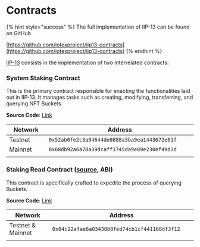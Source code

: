 # Contracts

{% hint style="success" %}
The full implementation of IIP-13 can be found on GitHub

[https://github.com/iotexproject/iip13-contracts](https://github.com/iotexproject/iip13-contracts)
{% endhint %}

[IIP-13](https://github.com/iotexproject/iips/blob/master/iip-13.md) consists in the implementation of two interrelated contracts:

### **System Staking Contract**

This is the primary contract responsible for enacting the functionalities laid out in IIP-13. It manages tasks such as creating, modifying, transferring, and querying NFT Buckets.

**Source Code**: [Link](https://github.com/iotexproject/iip13-contracts/blob/main/src/SystemStaking.sol)

<table><thead><tr><th width="133">Network</th><th width="453">Address</th></tr></thead><tbody><tr><td>Testnet</td><td><code>0x52ab0fe2c3a94644de0888a3ba9ea1443672e61f</code></td></tr><tr><td>Mainnet</td><td><code>0x68db92a6a78a39dcaff1745da9e89e230ef49d3d</code></td></tr><tr><td></td><td></td></tr></tbody></table>

### **Staking Read Contract** ([source](https://github.com/iotexproject/iip13-contracts/blob/main/src/SystemStaking.sol), ABI)

This contract is specifically crafted to expedite the process of querying Buckets.

**Source Code**: [Link](https://github.com/iotexproject/iip13-contracts/blob/main/src/SystemStaking.sol)

<table><thead><tr><th width="192">Network</th><th width="453">Address</th></tr></thead><tbody><tr><td>Testnet &#x26; Mainnet</td><td><code>0x04c22afae6a03438b8fed74cb1cf441168df3f12</code></td></tr><tr><td></td><td></td></tr></tbody></table>
